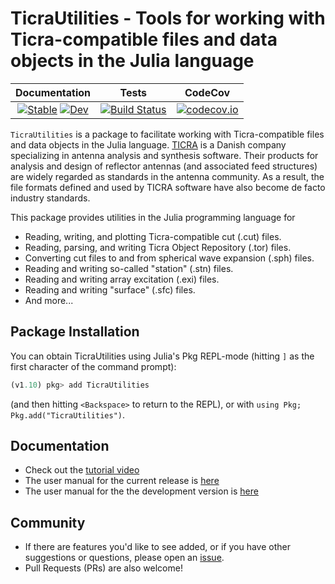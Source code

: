 # TicraUtilities - Tools for working with Ticra-compatible files and data objects in the Julia language


| **Documentation**   |  **Tests**     | **CodeCov**  |
|:--------:|:---------------:|:-------:|
|[![Stable](https://img.shields.io/badge/docs-stable-blue.svg)](https://simonp0420.github.io/TicraUtilities.jl/stable)  [![Dev](https://img.shields.io/badge/docs-dev-blue.svg)](https://simonp0420.github.io/TicraUtilities.jl/dev) | [![Build Status](https://github.com/simonp0420/TicraUtilities.jl/actions/workflows/CI.yml/badge.svg?branch=main)](https://github.com/simonp0420/TicraUtilities.jl/actions/workflows/CI.yml?query=branch%3Amain) | [![codecov.io](https://codecov.io/github/simonp0420/TicraUtilities.jl/coverage.svg?branch=main)](https://codecov.io/github/simonp0420/TicraUtilities.jl?branch=main) |




`TicraUtilities` is a package to facilitate working with Ticra-compatible files and data objects in the Julia language. [TICRA](https://www.ticra.com) is a Danish company specializing in antenna analysis and synthesis software. Their products for analysis and design of reflector antennas (and associated feed structures) are widely regarded as standards in the antenna community. As a result, the file formats defined and used by TICRA software have also become de facto industry standards.

This package provides utilities in the Julia programming language for
* Reading, writing, and plotting Ticra-compatible cut (.cut) files.
* Reading, parsing, and writing Ticra Object Repository (.tor) files.
* Converting cut files to and from spherical wave expansion (.sph) files.
* Reading and writing so-called "station" (.stn) files.
* Reading and writing array excitation (.exi) files.
* Reading and writing "surface" (.sfc) files.
* And more...



## Package Installation
You can obtain TicraUtilities using Julia's Pkg REPL-mode (hitting `]` as the first character of the command prompt):

```julia
(v1.10) pkg> add TicraUtilities
```

(and then hitting `<Backspace>` to return to the REPL), or with `using Pkg; Pkg.add("TicraUtilities")`.

## Documentation
- Check out the [tutorial video](https://youtu.be/rhinZ-MO9Q4?si=k9A_YCdcqahB5c0J)
- The user manual for the current release is [here](https://simonp0420.github.io/TicraUtilities.jl/stable)
- The user manual for the the development version is [here](https://simonp0420.github.io/TicraUtilities.jl/dev)

## Community
* If there are features you'd like to see added, or if you have other suggestions or questions, please open an 
  [issue](https://github.com/simonp0420/TicraUtilities.jl/issues).
* Pull Requests (PRs) are also welcome!

